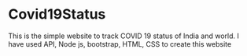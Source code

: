 # Covid19Status
This is the simple website to track COVID 19 status of India and world.
I have used API, Node js, bootstrap, HTML, CSS to create this website
